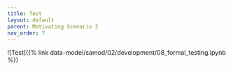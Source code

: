 ```yaml
---
title: Test
layout: default
parent: Motivating Scenario 2
nav_order: 7
---
```


![Test]({% link data-model/samod/02/development/08_formal_testing.ipynb %})